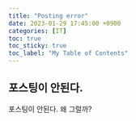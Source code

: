 ```yaml
---
title: "Posting error"
date: 2023-01-29 17:45:00 +0900
categories: [IT]
toc: true
toc_sticky: true
toc_label: "My Table of Contents"
---
```


## 포스팅이 안된다.
포스팅이 안된다. 왜 그럴까?
